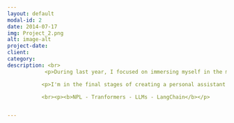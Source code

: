 ```yaml
---
layout: default
modal-id: 2
date: 2014-07-17
img: Project_2.png
alt: image-alt
project-date: 
client: 
category: 
description: <br>
            <p>During last year, I focused on immersing myself in the most recent trends and algorithms within AI. My primary concentration was on exploring and developing various business use cases associated with Large Language Models (LLMs).</p>

           <p>I'm in the final stages of creating a personal assistant tailored to enhance my productivity as a data scientist. The initial demonstration will be ready in the upcoming days.</p>

           <br><p><b>NPL - Tranformers - LLMs - LangChain</b></p>


---
```

